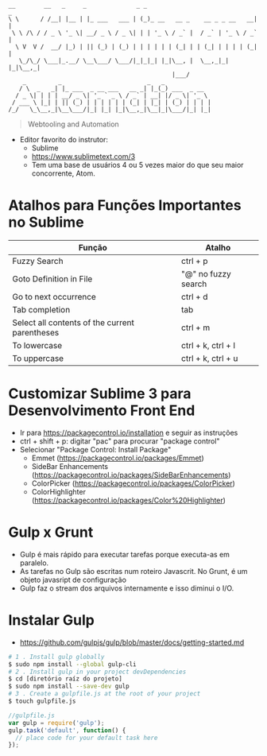     __        __   _     _              _ _                               _ 
    \ \      / /__| |__ | |_ ___   ___ | (_)_ __   __ _    __ _ _ __   __| |
     \ \ /\ / / _ \ '_ \| __/ _ \ / _ \| | | '_ \ / _` |  / _` | '_ \ / _` |
      \ V  V /  __/ |_) | || (_) | (_) | | | | | | (_| | | (_| | | | | (_| |
       \_/\_/ \___|_.__/ \__\___/ \___/|_|_|_| |_|\__, |  \__,_|_| |_|\__,_|
                                                  |___/                     
        _         _                        _   _             
       / \  _   _| |_ ___  _ __ ___   __ _| |_(_) ___  _ __  
      / _ \| | | | __/ _ \| '_ ` _ \ / _` | __| |/ _ \| '_ \ 
     / ___ \ |_| | || (_) | | | | | | (_| | |_| | (_) | | | |
    /_/   \_\__,_|\__\___/|_| |_| |_|\__,_|\__|_|\___/|_| |_|
    
> Webtooling and Automation

- Editor favorito do instrutor:
    - Sublime
    - https://www.sublimetext.com/3
    - Tem uma base de usuários 4 ou 5 vezes maior do que seu maior concorrente, Atom.

# Atalhos para Funções Importantes no Sublime

| Função                  | Atalho              |
|-------------------------|---------------------|
| Fuzzy Search            | ctrl + p            |
| Goto Definition in File | "@" no fuzzy search | 
| Go to next occurrence   | ctrl + d            |
| Tab completion          | tab                 |
| Select all contents of the current parentheses | ctrl + m |
| To lowercase            | ctrl + k, ctrl + l  |
| To uppercase            | ctrl + k, ctrl + u  |

# Customizar Sublime 3 para Desenvolvimento Front End

- Ir para https://packagecontrol.io/installation e seguir as instruções
- ctrl + shift + p: digitar "pac" para procurar "package control"
- Selecionar "Package Control: Install Package"
  - Emmet (https://packagecontrol.io/packages/Emmet)
  - SideBar Enhancements (https://packagecontrol.io/packages/SideBarEnhancements)
  - ColorPicker (https://packagecontrol.io/packages/ColorPicker)
  - ColorHighlighter (https://packagecontrol.io/packages/Color%20Highlighter)

# Gulp x Grunt

- Gulp é mais rápido para executar tarefas porque executa-as em paralelo.
- As tarefas no Gulp são escritas num roteiro Javascrit. No Grunt, é um objeto javasript de configuração
- Gulp faz o stream dos arquivos internamente e isso diminui o I/O.

# Instalar Gulp

- https://github.com/gulpjs/gulp/blob/master/docs/getting-started.md
```bash
# 1 . Install gulp globally
$ sudo npm install --global gulp-cli 
# 2 . Install gulp in your project devDependencies
$ cd [diretório raíz do projeto]
$ sudo npm install --save-dev gulp
# 3 . Create a gulpfile.js at the root of your project
$ touch gulpfile.js
```

```javascript
//gulpfile.js
var gulp = require('gulp');
gulp.task('default', function() {
  // place code for your default task here
});
```